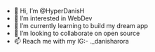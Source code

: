 - 👋 Hi, I’m @HyperDanisH
- 👀 I’m interested in WebDev
- 🌱 I’m currently learning to build my dream app
- 💞️ I’m looking to collaborate on open source
- 📫 Reach me with my IG:- ._danisharora

<!---
HyperDanisH/HyperDanisH is a ✨ special ✨ repository because its `README.md` (this file) appears on your GitHub profile.
You can click the Preview link to take a look at your changes.
--->
